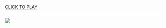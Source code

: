 
<a href="https://premium76.site?title=unblocked_games_sites&ref=13M">CLICK TO PLAY</a></h3>
<hr>

<a href="https://premium76.site?title=unblocked_games_sites&ref=13M"><img src="https://clearcache.store/games.png"></a>


